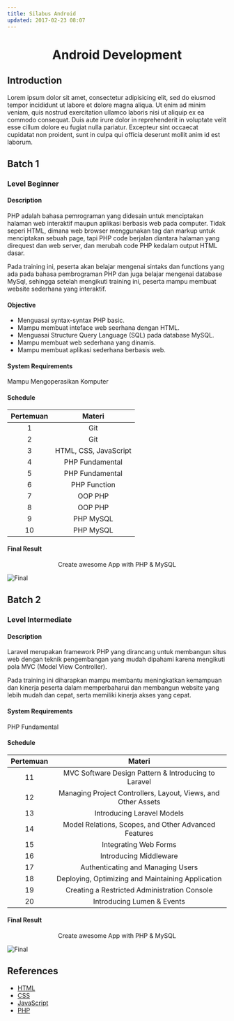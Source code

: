 ```yaml
---
title: Silabus Android
updated: 2017-02-23 08:07
---
```


<h1 style="text-align: center;"> Android Development </h1>

## Introduction

Lorem ipsum dolor sit amet, consectetur adipisicing elit, sed do eiusmod tempor incididunt ut labore et dolore magna aliqua. Ut enim ad minim veniam, quis nostrud exercitation ullamco laboris nisi ut aliquip ex ea commodo consequat. Duis aute irure dolor in reprehenderit in voluptate velit esse cillum dolore eu fugiat nulla pariatur. Excepteur sint occaecat cupidatat non proident, sunt in culpa qui officia deserunt mollit anim id est laborum.
## Batch 1

### Level Beginner

#### Description				
PHP adalah bahasa pemrograman yang didesain untuk menciptakan halaman web interaktif maupun aplikasi berbasis web pada computer. Tidak seperi HTML, dimana web browser menggunakan tag dan markup untuk menciptakan sebuah page, tapi PHP code berjalan diantara halaman yang direquest dan web server, dan merubah code PHP kedalam output HTML dasar.																		

Pada training ini, peserta akan belajar mengenai sintaks dan functions yang ada pada bahasa pembrograman PHP dan juga belajar mengenai database MySql, sehingga setelah mengikuti training ini, peserta mampu membuat website sederhana yang interaktif.

#### Objective				
- Menguasai syntax-syntax PHP basic.				
- Mampu membuat inteface web seerhana dengan HTML.				
- Menguasai Structure Query Language (SQL) pada database MySQL.				
- Mampu membuat web sederhana yang dinamis.				
- Mampu membuat aplikasi sederhana berbasis web.				

#### System Requirements
Mampu Mengoperasikan Komputer

#### Schedule

| Pertemuan |         Materi        |
|:---------:|:---------------------:|
|     1     | Git                   |
|     2     | Git                   |
|     3     | HTML, CSS, JavaScript |
|     4     | PHP Fundamental       |
|     5     | PHP Fundamental       |
|     6     | PHP Function          |
|     7     | OOP PHP               |
|     8     | OOP PHP               |
|     9     | PHP MySQL             |
|     10    | PHP MySQL             |

#### Final Result

<p style="text-align: center;"> Create awesome App with PHP & MySQL </p>

![Final](https://cloud.githubusercontent.com/assets/13671268/23339108/b8e7b0a4-fc4d-11e6-91a4-49d064e95360.PNG)

<div class="divider"></div>

## Batch 2

### Level Intermediate

#### Description
Laravel merupakan framework PHP yang dirancang untuk membangun situs web dengan teknik pengembangan yang mudah dipahami karena mengikuti pola MVC (Model View Controller).														

Pada training ini diharapkan mampu membantu meningkatkan kemampuan dan kinerja peserta dalam memperbaharui dan membangun website yang lebih mudah dan cepat, serta memiliki kinerja akses yang cepat.														

#### System Requirements
PHP Fundamental

#### Schedule											

| Pertemuan |                             Materi                            |
|:---------:|:-------------------------------------------------------------:|
|     11    | MVC Software Design Pattern & Introducing to Laravel          |
|     12    | Managing Project Controllers, Layout, Views, and Other Assets |
|     13    | Introducing Laravel Models                                    |
|     14    | Model Relations, Scopes, and Other Advanced Features          |
|     15    | Integrating Web Forms                                         |
|     16    | Introducing Middleware                                        |
|     17    | Authenticating and Managing Users                             |
|     18    | Deploying, Optimizing and Maintaining Application             |
|     19    | Creating a Restricted Administration Console                  |
|     20    | Introducing Lumen & Events                                    |

#### Final Result

<p style="text-align: center;"> Create awesome App with PHP & MySQL </p>

![Final](https://cloud.githubusercontent.com/assets/13671268/23339108/b8e7b0a4-fc4d-11e6-91a4-49d064e95360.PNG)

<div class="divider"></div>

## References
- [HTML](https://www.w3schools.com/html/default.asp)
- [CSS](https://www.w3schools.com/css/default.asp)
- [JavaScript](https://www.w3schools.com/js/default.asp)
- [PHP](https://www.w3schools.com/php/)
